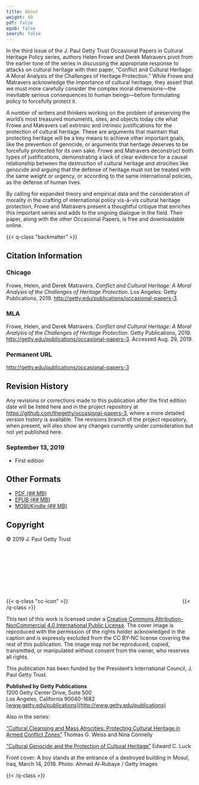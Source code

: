 ```yaml
---
title: About
weight: 40
pdf: false
epub: false
search: false
---
```


In the third issue of the J. Paul Getty Trust Occasional Papers in Cultural Heritage Policy series, authors Helen Frowe and Derek Matravers pivot from the earlier tone of the series in discussing the appropriate response to attacks on cultural heritage with their paper, “Conflict and Cultural Heritage: A Moral Analysis of the Challenges of Heritage Protection.” While Frowe and Matravers acknowledge the importance of cultural heritage, they assert that we must more carefully consider the complex moral dimensions—the inevitable serious consequences to human beings—before formulating policy to forcefully protect it.
 
A number of writers and thinkers working on the problem of preserving the world’s most treasured monuments, sites, and objects today cite what Frowe and Matravers call extrinsic and intrinsic justifications for the protection of cultural heritage. These are arguments that maintain that protecting heritage will be a key means to achieve other important goals, like the prevention of genocide, or arguments that heritage deserves to be forcefully protected for its own sake. Frowe and Matravers deconstruct both types of justifications, demonstrating a lack of clear evidence for a causal relationship between the destruction of cultural heritage and atrocities like genocide and arguing that the defense of heritage must not be treated with the same weight or urgency, or according to the same international policies, as the defense of human lives.
 
By calling for expanded theory and empirical data and the consideration of morality in the crafting of international policy vis-à-vis cultural heritage protection, Frowe and Matravers present a thoughtful critique that enriches this important series and adds to the ongoing dialogue in the field. Their paper, along with the other Occasional Papers, is free and downloadable online.

{{< q-class "backmatter" >}}

## Citation Information

### Chicago

Frowe, Helen, and Derek Matravers. *Conflict and Cultural Heritage: A Moral Analysis of the Challenges of Heritage Protection*. Los Angeles: Getty Publications, 2019. http://getty.edu/publications/occasional-papers-3.

### MLA

Frowe, Helen, and Derek Matravers. *Conflict and Cultural Heritage: A Moral Analysis of the Challenges of Heritage Protection*. Getty Publications, 2019. http://getty.edu/publications/occasional-papers-3. Accessed <span class="cite-current-date">Aug. 29, 2019</span>.

### Permanent URL

http://getty.edu/publications/occasional-papers-3

## Revision History

Any revisions or corrections made to this publication after the first edition date will be listed here and in the project repository at https://github.com/thegetty/occasional-papers-3, where a more detailed version history is available. The revisions branch of the project repository, when present, will also show any changes currently under consideration but not yet published here.

### September 13, 2019
  
  - First edition

## Other Formats

  - [PDF (## MB)](/downloads/output.pdf)
  - [EPUB (## MB)](/downloads/output.epub)
  - [MOBI/Kindle (## MB)](/downloads/output.mobi)

## Copyright

© 2019 J. Paul Getty Trust

{{< q-class "cc-icon" >}}
<svg class="quire-copyright__icon">
<switch>
  <use xlink:href="#cc"></use>
</switch>
<switch>
  <use xlink:href="#cc-by"></use>
  <foreignObject width="135" height="30">
      <img src="/icons/cc-by.png" alt="CC-BY-NC" />
  </foreignObject>
</switch>
<switch>
  <use xlink:href="#cc-by-nc"></use>
  <foreignObject width="135" height="30">
      <img src="/icons/cc-by-nc.png" alt="CC-BY-NC" />
  </foreignObject>
</switch>
</svg>
{{< /q-class >}}

This text of this work is licensed under a [Creative Commons Attribution-NonCommercial 4.0 International Public License](https://creativecommons.org/licenses/by-nc/4.0/). The cover image is reproduced with the permission of the rights holder acknowledged in the caption and is expressly excluded from the CC BY-NC license covering the rest of this publication. The image may not be reproduced, copied, transmitted, or manipulated without consent from the owner, who reserves all rights.

This publication has been funded by the President’s International Council, J. Paul Getty Trust.

**Published by Getty Publications**<br />
1200 Getty Center Drive, Suite 500<br />
Los Angeles, California 90040-1682<br />
[www.getty.edu/publications](http://www.getty.edu/publications)

Also in the series:

[“Cultural Cleansing and Mass Atrocities: Protecting Cultural Heritage in Armed Conflict Zones”](http://getty.edu/publications/pdfs/CulturalCleansing_Weiss_Connelly.pdf) Thomas G. Weiss and Nina Connelly

[“Cultural Genocide and the Protection of Cultural Heritage”](http://getty.edu/publications/pdfs/CulturalGenocide_Luck.pdf) Edward C. Luck 

Front cover: A boy stands at the entrance of a destroyed building in Mosul, Iraq, March 14, 2018. Photo: Ahmad Al-Rubaye / Getty Images

{{< /q-class >}}